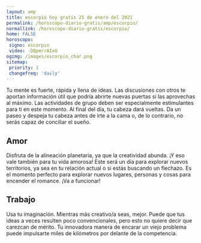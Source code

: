 ```yaml
---
layout: amp
title: escorpio hoy gratis 25 de enero del 2021 
permalink: /horoscopo-diario-gratis/amp/escorpio/
normallink: /horoscopo-diario-gratis/escorpio/
home: FALSE
horoscopo:
 signo: escorpio
 video: -DQpmrrAIeU
ogimg: /images/escorpio_char.png
sitemap:
 priority: 1
 changefreq: 'daily'
---
```



Tu mente es fuerte, rápida y llena de ideas. Las discusiones con otros te aportan información útil que podría abrirte nuevas puertas si las aprovechas al máximo. Las actividades de grupo deben ser especialmente estimulantes para ti en este momento. Al final del día, tu cabeza dará vueltas. Da un paseo y despeja tu cabeza antes de irte a la cama o, de lo contrario, no serás capaz de conciliar el sueño.

## Amor

Disfruta de la alineación planetaria, ya que la creatividad abunda. ¡Y eso vale también para tu vida amorosa! Este será un día para explorar nuevos territorios, ya sea en tu relación actual o si estás buscando un flechazo. Es el momento perfecto para explorar nuevos lugares, personas y cosas para encender el romance. ¡Va a funcionar!

## Trabajo

Usa tu imaginación. Mientras más creativo/a seas, mejor. Puede que tus ideas a veces resulten poco convencionales, pero esto no quiere decir que carezcan de mérito. Tu innovadora manera de encarar un viejo problema puede impulsarte miles de kilómetros por delante de la competencia.